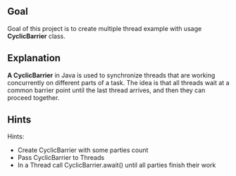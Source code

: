 ## Goal

Goal of this project is to create multiple thread example with usage **CyclicBarrier** class.

## Explanation

**A CyclicBarrier** in Java is used to synchronize threads that are working concurrently on different parts of a task. The idea is that all threads wait at a common barrier point until the last thread arrives, and then they can proceed together.

## Hints

Hints:
* Create CyclicBarrier with some parties count
* Pass CyclicBarrier to Threads
* In a Thread call CyclicBarrier.await() until all parties finish their work